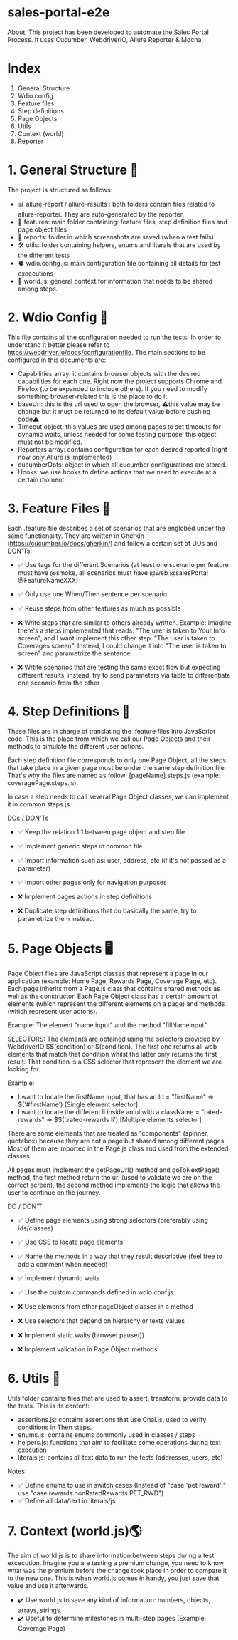 # sales-portal-e2e

About: This project has been developed to automate the Sales Portal Process. It uses Cucumber, WebdriverIO, Allure Reporter & Mocha.  
  
#  Index
  1. General Structure 
  2. Wdio config
  3. Feature files 
  4. Step definitions 
  5. Page Objects 
  6. Utils 
  7. Context (world)
  8. Reporter 
  
  # 1. General Structure 💾
  
  The project is structured as follows: 
  - 📊 allure-report / allure-results : both folders contain files related to allure-reporter. They are auto-generated by the reporter. 
  - 🔋 features: main folder containing: feature files, step definition files and page object files 
  - 📸 reports: folder in which screenshots are saved (when a test fails)
  - 🛠 utils: folder containing helpers, enums and literals that are used by the different tests
  - 🫀 wdio.config.js: main configuration file containing all details for test excecutions
  - 🧠 world.js: general context for information that needs to be shared among steps. 
  
  # 2. Wdio Config 🧠
  
  This file contains all the configuration needed to run the tests. In order to understand it better please refer to https://webdriver.io/docs/configurationfile. The main sections to be configured in this documents are: 
  
  - Capabilities array: it contains browser objects with the desired capabilities for each one. Right now the project supports Chrome and Firefox (to be expanded to include others). If you need to modify something browser-related this is the place to do it. 
  - baseUrl: this is the url used to open the browser, ⚠️this value may be change but it must be returned to its default value before pushing code⚠️
  - Timeout object: this values are used among pages to set timeouts for dynamic waits, unless needed for some testing purpose, this object must not be modified. 
  - Reporters array: contains configuration for each desired reported (right now only Allure is implemented)
  - cucumberOpts: object in which all cucumber configurations are stored.
  - Hooks: we use hooks to define actions that we need to execute at a certain moment.
  
  # 3. Feature Files 📑
  
  Each .feature file describes a set of scenarios that are englobed under the same functionality. They are written in Gherkin (https://cucumber.io/docs/gherkin/) and follow a certain set of DOs and DON'Ts: 
  
  - ✅ Use tags for the different Scenarios (at least one scenario per feature must have @smoke, all scenarios must have @web @salesPortal @FeatureNameXXX)
  - ✅ Only use one When/Then sentence per scenario
  - ✅ Reuse steps from other features as much as possible 
  
  - ❌ Write steps that are similar to others already written. Example: imagine there's a steps implemented that reads: "The user is taken to Your Info screen", and I want implement this other step: "The user is taken to Coverages screen". Instead, I could change it into "The user is taken to <page> screen" and parametrize the sentence. 
  - ❌ Wrtite scenarios that are testing the same exact flow but expecting different results, instead, try to send parameters via table to differentiate one scenario from the other 
  
  # 4. Step Definitions 💬
  
  These files are in charge of translating the .feature files into JavaScript code. This is the place from which we call our Page Objects and their methods to simulate the different user actions. 
  
  Each step definition file corresponds to only one Page Object, all the steps that take place in a given page must be under the same step definition file. That's why the files are named as follow: [pageName].steps.js (example: coveragePage.steps.js).
  
  In case a step needs to call several Page Object classes, we can implement it in common.steps.js. 
  
  DOs / DON'Ts
  
  - ✅ Keep the relation 1:1 between page object and step file 
  - ✅ Implement generic steps in common file 
  - ✅ Import information such as: user, address, etc (if it's not passed as a parameter) 
  - ✅ Import other pages only for navigation purposes 
  
  - ❌ Implement pages actions in step definitions 
  - ❌ Duplicate step definitions that do basically the same, try to parametrize them instead. 
  
  # 5. Page Objects 🖥
  
  Page Object files are JavaScript classes that represent a page in our application (example: Home Page, Rewards Page, Coverage Page, etc). Each page inherits from a Page.js class that contains shared methods as well as the constructor. Each Page Object class has a certain amount of elements (which represent the different elements on a page) and methods (which represent user actons). 
  
  Example: The element "name input" and the method "fillNameinput" 
  
  SELECTORS: The elements are obtained using the selectors provided by WebdriverIO $$(condition) or $(condition). The first one returns all web elements that match that condition whilst the latter only returns the first result. That condition is a CSS selector that represent the element we are looking for. 
  
  Example: 
  - I want to locate the firstName input, that has an Id = "firstName" => $('#firstName') [Single element selector]
  - I want to locate the different li inside an ul with a className = "rated-rewards" => $$('.rated-rewards li') [Multiple elements selector]
  
  There are some elements that are treated as "components" (spinner, quotebox) because they are not a page but shared among different pages. Most of them are imported in the Page.js class and used from the extended classes. 
  
  All pages must implement the getPageUrl() method and goToNextPage() method, the first method return the url (used to validate we are on the correct screen), the second method implements the logic that allows the user to continue on the journey. 
  
  DO / DON'T 
  
  - ✅ Define page elements using strong selectors (preferably using ids/classes)
  - ✅ Use CSS to locate page elements 
  - ✅ Name the methods in a way that they result descriptive (feel free to add a comment when needed) 
  - ✅ Implement dynamic waits 
  - ✅ Use the custom commands defined in wdio.conf.js
  
  - ❌ Use elements from other pageObject classes in a method 
  - ❌ Use selectors that depend on hierarchy or texts values 
  - ❌ Implement static waits (browser.pause())
  - ❌ Implement validation in Page Object methods 
  
  # 6. Utils 🧰
  
  Utils folder contains files that are used to assert, transform, provide data to the tests. This is its content: 
  
  - assertions.js: contains assertions that use Chai.js, used to verify conditions in Then steps. 
  - enums.js: contains enums commonly used in classes / steps 
  - helpers.js: functions that aim to facilitate some operations during text execution 
  - literals.js: contains all text data to run the tests (addresses, users, etc) 
 
 Notes:
  - ✅ Define enums to use in switch cases (Instead of "case 'pet reward':" use "case rewards.nonRatedRewards.PET_RWD")
  - ✅ Define all data/text in literals/js
  
  # 7. Context (world.js)🌎
  
  The aim of world.js is to share information between steps during a test excecution. Imagine you are testing a premium change, you need to know what was the premium before the change took place in order to compare it to the new one. This is when world.js comes in handy, you just save that value and use it afterwards. 
  
  - ✔️ Use world.js to save any kind of information: numbers, objects, arrays, strings. 
  - ✔️ Useful to determine milestones in multi-step pages (Example: Coverage Page) 
